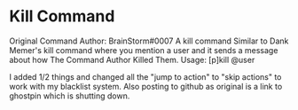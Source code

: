 # Kill Command
Original Command Author: BrainStorm#0007
A kill command Similar to Dank Memer's kill command where you mention a user and it sends a message about how The Command Author Killed Them. 
Usage: [p]kill @user

I added 1/2 things and changed all the "jump to action" to "skip actions" to work with my blacklist system.
Also posting to github as original is a link to ghostpin which is shutting down.

